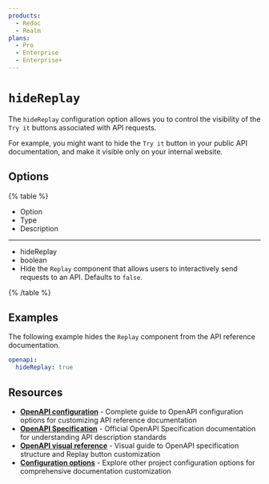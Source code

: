 ```yaml
---
products:
  - Redoc
  - Realm
plans:
  - Pro
  - Enterprise
  - Enterprise+
---
```

# `hideReplay`


The `hideReplay` configuration option allows you to control the visibility of the `Try it` buttons associated with API requests.

For example, you might want to hide the `Try it` button in your public API documentation, and make it visible only on your internal website.

## Options

{% table %}

* Option
* Type
* Description

---

* hideReplay
* boolean
* Hide the `Replay` component that allows users to interactively send requests to an API. Defaults to `false`.

{% /table %}

## Examples

The following example hides the `Replay` component from the API reference documentation.

```yaml {% title="redocly.yaml" %}
openapi:
  hideReplay: true
```

## Resources

- **[OpenAPI configuration](./index.md)** - Complete guide to OpenAPI configuration options for customizing API reference documentation
- **[OpenAPI Specification](https://spec.openapis.org/oas/latest.html)** - Official OpenAPI Specification documentation for understanding API description standards
- **[OpenAPI visual reference](https://redocly.com/learn/openapi/openapi-visual-reference)** - Visual guide to OpenAPI specification structure and Replay button customization
- **[Configuration options](../index.md)** - Explore other project configuration options for comprehensive documentation customization
